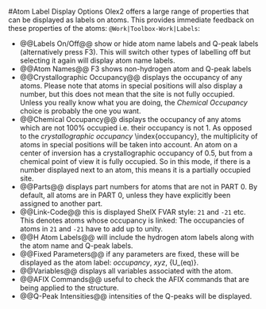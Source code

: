 #Atom Label Display Options
Olex2 offers a large range of properties that can be displayed as labels on atoms. This provides immediate feedback on these properties of the atoms: `@Work|Toolbox-Work|Labels`:

- @@Labels On/Off@@  show or hide atom name labels and Q-peak labels (alternatively press F3). This will switch other types of labelling off but selecting it again will display atom name labels.
- @@Atom Names@@  F3 shows non-hydrogen atom and Q-peak labels
- @@Crystallographic Occupancy@@ displays the occupancy of any atoms. Please note that atoms in special positions will also display a number, but this does not mean that the site is not fully occupied. Unless you really know what you are doing, the *Chemical Occupancy* choice is probably the one you want.
- @@Chemical Occupancy@@  displays the occupancy of any atoms which are not 100% occupied i.e. their occupancy is not 1. As opposed to the *crystallographic occupancy* \index{occupancy}, the multiplicity of atoms in special positions will be taken into account. An atom on a center of inversion has a crystallographic occupancy of 0.5, but from a chemical point of view it is fully occupied. So in this mode, if there is a number displayed next to an atom, this means it is a partially occupied site.
- @@Parts@@  displays part numbers for atoms that are not in PART 0. By default, all atoms are in PART 0, unless they have explicitly been assigned to another part.
- @@Link-Code@@  this is displayed ShelX FVAR style: `21` and `-21` etc. This denotes atoms whose occupancy is linked: The occupancies of atoms in `21` and `-21` have to add up to unity.
- @@H Atom Labels@@  will include the hydrogen atom labels along with the atom name and Q-peak labels.
- @@Fixed Parameters@@  if any parameters are fixed, these will be displayed as the atom label: _occupancy_, _xyz_, {U_(eq)}.
- @@Variables@@  displays all variables associated with the atom.
- @@AFIX Commands@@  useful to check the AFIX commands that are being applied to the structure.
- @@Q-Peak Intensities@@  intensities of the Q-peaks will be displayed.
